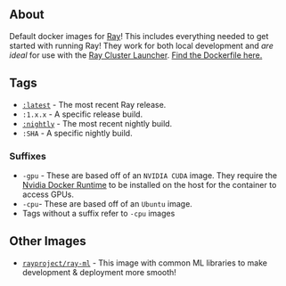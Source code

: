 ## About
Default docker images for [Ray](https://github.com/ray-project/ray)! This includes
everything needed to get started with running Ray! They work for both local development and *are ideal* for use with the [Ray Cluster Launcher](https://docs.ray.io/en/latest/cluster/launcher.html). [Find the Dockerfile here.](https://github.com/ray-project/ray/blob/master/docker/ray/Dockerfile)




## Tags
* [`:latest`](https://hub.docker.com/repository/docker/rayproject/ray/tags?page=1&name=latest) - The most recent Ray release.
* `:1.x.x` - A specific release build. 
* [`:nightly`](https://hub.docker.com/repository/docker/rayproject/ray/tags?page=1&name=nightly) - The most recent nightly build.
* `:SHA` - A specific nightly build.

### Suffixes
* `-gpu` - These are based off of an `NVIDIA CUDA` image. They require the [Nvidia Docker Runtime](https://github.com/NVIDIA/nvidia-docker) to be installed on the host for the container to access GPUs.  
* `-cpu`- These are based off of an `Ubuntu` image.
* Tags without a suffix refer to `-cpu` images

## Other Images
* [`rayproject/ray-ml`](https://hub.docker.com/repository/docker/rayproject/ray-ml) - This image with common ML libraries to make development & deployment more smooth!
